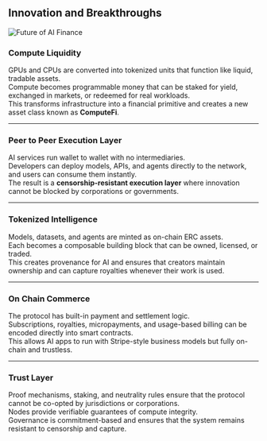 ## Innovation and Breakthroughs

![Future of AI Finance](/images/openxai-defi.jpg)

### Compute Liquidity  
GPUs and CPUs are converted into tokenized units that function like liquid, tradable assets.  
Compute becomes programmable money that can be staked for yield, exchanged in markets, or redeemed for real workloads.  
This transforms infrastructure into a financial primitive and creates a new asset class known as **ComputeFi**.

---

###  Peer to Peer Execution Layer  
AI services run wallet to wallet with no intermediaries.  
Developers can deploy models, APIs, and agents directly to the network, and users can consume them instantly.  
The result is a **censorship-resistant execution layer** where innovation cannot be blocked by corporations or governments.

---

### Tokenized Intelligence  
Models, datasets, and agents are minted as on-chain ERC assets.  
Each becomes a composable building block that can be owned, licensed, or traded.  
This creates provenance for AI and ensures that creators maintain ownership and can capture royalties whenever their work is used.

---

### On Chain Commerce  
The protocol has built-in payment and settlement logic.  
Subscriptions, royalties, micropayments, and usage-based billing can be encoded directly into smart contracts.  
This allows AI apps to run with Stripe-style business models but fully on-chain and trustless.

---

### Trust Layer  
Proof mechanisms, staking, and neutrality rules ensure that the protocol cannot be co-opted by jurisdictions or corporations.  
Nodes provide verifiable guarantees of compute integrity.  
Governance is commitment-based and ensures that the system remains resistant to censorship and capture.
